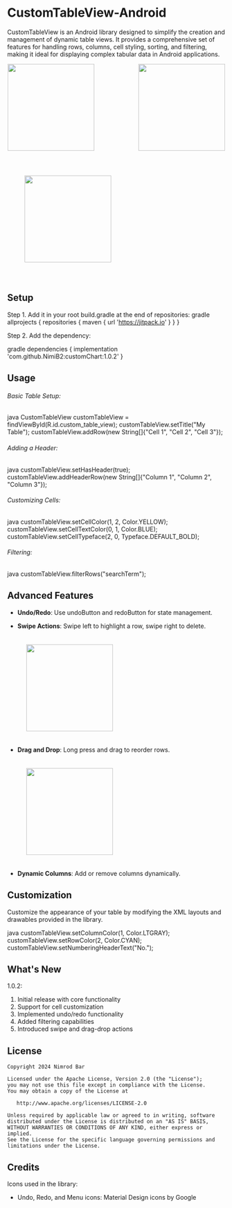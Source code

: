# CustomTableView-Android

CustomTableView is an Android library designed to simplify the creation and management of dynamic table views. It provides a comprehensive set of features for handling rows, columns, cell styling, sorting, and filtering, making it ideal for displaying complex tabular data in Android applications.

<p align="center">
    <img src="https://github.com/user-attachments/assets/af4f120f-8ebc-4b7c-a1e6-fc798e3cd5eb" width="200">
    &nbsp;&nbsp;&nbsp;&nbsp;&nbsp;&nbsp;&nbsp;&nbsp;&nbsp;&nbsp;&nbsp;&nbsp;&nbsp;&nbsp;&nbsp;&nbsp;&nbsp;&nbsp;&nbsp;&nbsp;&nbsp;&nbsp;&nbsp;&nbsp;
    <img src="https://github.com/user-attachments/assets/f80f7ecd-e137-459c-b277-e5587156cc73" width="200">
</p>



 <img src="https://github.com/user-attachments/assets/6218ab81-f9a0-4002-aeff-d43cdc4ba5f2" width="200" style="margin: 40px;">


## Setup
Step 1. Add it in your root build.gradle at the end of repositories:
gradle
allprojects {
    repositories {
        maven { url 'https://jitpack.io' }
    }
}


Step 2. Add the dependency:

gradle
dependencies {
    implementation 'com.github.NimiB2:customChart:1.0.2'
}


## Usage

###### Basic Table Setup:
java
CustomTableView customTableView = findViewById(R.id.custom_table_view);
customTableView.setTitle("My Table");
customTableView.addRow(new String[]{"Cell 1", "Cell 2", "Cell 3"});


###### Adding a Header:
java
customTableView.setHasHeader(true);
customTableView.addHeaderRow(new String[]{"Column 1", "Column 2", "Column 3"});


###### Customizing Cells:
java
customTableView.setCellColor(1, 2, Color.YELLOW);
customTableView.setCellTextColor(0, 1, Color.BLUE);
customTableView.setCellTypeface(2, 0, Typeface.DEFAULT_BOLD);


###### Filtering:
java
customTableView.filterRows("searchTerm");


## Advanced Features

- **Undo/Redo**: Use undoButton and redoButton for state management.
- **Swipe Actions**: Swipe left to highlight a row, swipe right to delete.


  <img src="https://github.com/user-attachments/assets/ac13fec8-645b-4e81-bd17-9ae3c90b8f4b" width="200" style="margin: 20px;">

- **Drag and Drop**: Long press and drag to reorder rows.

    <img src="https://github.com/user-attachments/assets/81010c59-8b4b-4be8-946a-9d64c8c9692d" width="200" style="margin: 20px;">
- **Dynamic Columns**: Add or remove columns dynamically.

## Customization

Customize the appearance of your table by modifying the XML layouts and drawables provided in the library.

java
customTableView.setColumnColor(1, Color.LTGRAY);
customTableView.setRowColor(2, Color.CYAN);
customTableView.setNumberingHeaderText("No.");


## What's New
1.0.2:
1. Initial release with core functionality
2. Support for cell customization
3. Implemented undo/redo functionality
4. Added filtering capabilities
5. Introduced swipe and drag-drop actions

## License

    Copyright 2024 Nimrod Bar

    Licensed under the Apache License, Version 2.0 (the "License");
    you may not use this file except in compliance with the License.
    You may obtain a copy of the License at

       http://www.apache.org/licenses/LICENSE-2.0

    Unless required by applicable law or agreed to in writing, software
    distributed under the License is distributed on an "AS IS" BASIS,
    WITHOUT WARRANTIES OR CONDITIONS OF ANY KIND, either express or implied.
    See the License for the specific language governing permissions and
    limitations under the License.

## Credits

Icons used in the library:
- Undo, Redo, and Menu icons: Material Design icons by Google
